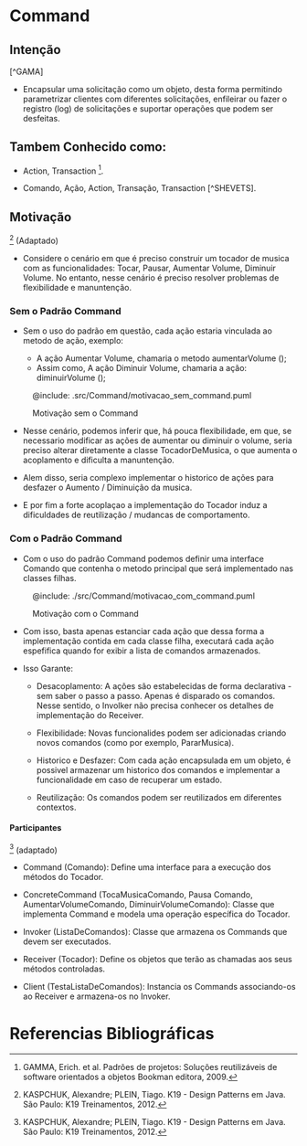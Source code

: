 # Command 

## Intenção 

[^GAMA]
- Encapsular uma solicitação como um objeto, desta forma permitindo parametrizar
clientes com diferentes solicitações, enfileirar ou fazer o registro (log) de solicitações
e suportar operações que podem ser desfeitas.

## Tambem Conhecido como:

- Action, Transaction [^GAMMA].

- Comando, Ação, Action, Transação, Transaction [^SHEVETS]. 

## Motivação

[^K19] (Adaptado)

- Considere o cenário em que é preciso construir um tocador de musica com as funcionalidades: Tocar, Pausar, Aumentar Volume, Diminuir Volume. No entanto, nesse cenário é preciso resolver problemas de flexibilidade e manuntenção.

### Sem o Padrão Command

- Sem o uso do padrão em questão, cada ação estaria vinculada ao metodo de ação, exemplo:


  - A ação Aumentar Volume, chamaria o metodo aumentarVolume ();
  - Assim como, A ação Diminuir Volume, chamaria a ação: diminuirVolume ();
  
<figure>

@include: .src/Command/motivacao_sem_command.puml

<figcaption> Motivação sem o Command <figcaption>

</figure>

- Nesse cenário, podemos inferir que, há pouca flexibilidade, em que, se necessario modificar as ações de aumentar ou diminuir o volume, seria preciso alterar diretamente a classe TocadorDeMusica, o que aumenta o acoplamento e dificulta a manuntenção.

- Alem disso, seria complexo implementar o historico de ações para desfazer o Aumento / Diminuição da musica.

- E por fim a forte acoplaçao a implementação do Tocador induz a dificuldades de reutilização / mudancas de comportamento.

### Com o Padrão Command

- Com o uso do padrão Command podemos definir uma interface Comando que contenha o metodo principal que será implementado nas classes filhas. 

<figure>

@include: ./src/Command/motivacao_com_command.puml

<figcaption> Motivação com o Command <figcaption>

</figure>

- Com isso, basta apenas estanciar cada ação que dessa forma a implementação contida em cada classe filha, executará cada ação espefifica quando for exibir a lista de comandos armazenados. 

- Isso Garante: 

  - Desacoplamento: A ações são estabelecidas de forma declarativa - sem saber o passo a passo. Apenas é disparado os comandos. Nesse sentido, o Involker não precisa conhecer os detalhes de implementação do Receiver.
  
  - Flexibilidade: Novas funcionalides podem ser adicionadas criando novos comandos (como por exemplo, PararMusica).

  - Historico e Desfazer: Com cada ação encapsulada em um objeto, é possivel armazenar um historico dos comandos e implementar a funcionalidade em caso de recuperar um estado.

  - Reutilização: Os comandos podem ser reutilizados em diferentes contextos. 


#### Participantes

  [^K19] (adaptado)

- Command (Comando): Define uma interface para a execução dos métodos do Tocador.
  
- ConcreteCommand (TocaMusicaComando, Pausa Comando, AumentarVolumeComando, DiminuirVolumeComando): Classe que implementa Command e modela uma operação específica do Tocador.
  
- Invoker (ListaDeComandos): Classe que armazena os Commands que devem ser executados.

- Receiver (Tocador): Define os objetos que terão as chamadas aos seus métodos controladas.

- Client (TestaListaDeComandos): Instancia os Commands associando-os ao Receiver e armazena-os no Invoker.

# Referencias Bibliográficas 

[^GAMMA]: GAMMA, Erich. et al. Padrões de projetos: Soluções reutilizáveis de software orientados a objetos Bookman editora, 2009.

[^K19]: KASPCHUK, Alexandre; PLEIN, Tiago. K19 - Design Patterns em Java. São Paulo: K19 Treinamentos, 2012.

[^SHVETS]: SHVETS, Alexander. Mergulho nos Padrões de Projeto. Refactoring.Guru, 2021.

